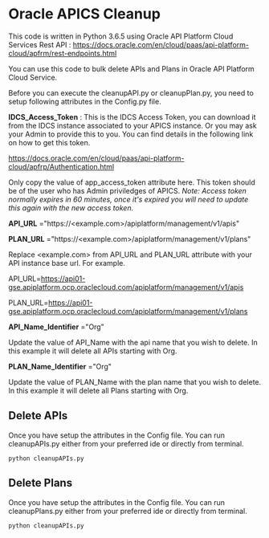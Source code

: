 # Oracle APICS Cleanup
This code is written in Python 3.6.5 using Oracle API Platform Cloud Services Rest API : https://docs.oracle.com/en/cloud/paas/api-platform-cloud/apfrm/rest-endpoints.html 

You can use this code to bulk delete APIs and Plans in Oracle API Platform Cloud Service.

Before you can execute the cleanupAPI.py or cleanupPlan.py, you need to setup following attributes in the Config.py file.

**IDCS_Access_Token** : This is the IDCS Access Token, you can download it from the IDCS instance associated to your APICS instance. Or you may ask your Admin to provide this to you. You can find details in the following link on how to get this token.

https://docs.oracle.com/en/cloud/paas/api-platform-cloud/apfrp/Authentication.html

Only copy the value of app_access_token attribute here. This token should be of the user who has Admin priviledges of APICS.
*Note: Access token normally expires in 60 minutes, once it's expired you will need to update this again with the new access token.*

**API_URL** ="https://<example.com>/apiplatform/management/v1/apis"

**PLAN_URL** ="https://<example.com>/apiplatform/management/v1/plans"

Replace <example.com> from API_URL and PLAN_URL attribute with your API instance base url. For example.

API_URL=https://api01-gse.apiplatform.ocp.oraclecloud.com/apiplatform/management/v1/apis

PLAN_URL=https://api01-gse.apiplatform.ocp.oraclecloud.com/apiplatform/management/v1/plans

**API_Name_Identifier** ="Org"

Update the value of API_Name with the api name that you wish to delete. In this example it will delete all APIs starting with Org.

**PLAN_Name_Identifier** ="Org"

Update the value of PLAN_Name with the plan name that you wish to delete. In this example it will delete all Plans starting with Org.

## Delete APIs

Once you have setup the attributes in the Config file. You can run cleanupAPIs.py either from your preferred ide or directly from terminal.

``` python cleanupAPIs.py ```

## Delete Plans

Once you have setup the attributes in the Config file. You can run cleanupPlans.py either from your preferred ide or directly from terminal.

``` python cleanupAPIs.py ```

